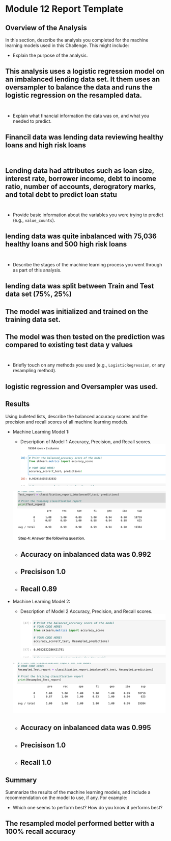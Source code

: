 # Module 12 Report Template

## Overview of the Analysis

In this section, describe the analysis you completed for the machine learning models used in this Challenge. This might include:

* Explain the purpose of the analysis.
## This analysis uses a logistic regression model on an imbalanced lending data set. It them uses an oversampler to balance the data and runs the logistic regression on the resampled data. <br><br>
* Explain what financial information the data was on, and what you needed to predict.
## Financil data was lending data reviewing healthy loans and high risk  loans <br><br>
## Lending data had attributes such as loan size, interest rate, borrower income, debt to income ratio, number of accounts, derogratory marks, and total debt to predict loan statu <br><br>
* Provide basic information about the variables you were trying to predict (e.g., `value_counts`).
## lending data was quite inbalanced with 75,036 healthy loans and 500 high risk loans <br><br>
* Describe the stages of the machine learning process you went through as part of this analysis.
## lending data was split between Train and Test data set (75%, 25%)
## The model was initialized and trained on the training data set. 
## The model was then tested on the prediction was compared to existing test data y values <br><br>

* Briefly touch on any methods you used (e.g., `LogisticRegression`, or any resampling method).
## logistic regression and Oversampler was used. <br>

## Results

Using bulleted lists, describe the balanced accuracy scores and the precision and recall scores of all machine learning models.

* Machine Learning Model 1:
  * Description of Model 1 Accuracy, Precision, and Recall scores.
  ![Image](Resources/Image_2.png)<br>

  ![Image](Resources/Image_3.png) <br>

  * ## Accuracy on inbalanced data was 0.992
  * ## Precisison 1.0
  * ## Recall  0.89



* Machine Learning Model 2:
  * Description of Model 2 Accuracy, Precision, and Recall scores.
  ![Image](Resources/Image_5.png)<br>

  ![Image](Resources/Image_6.png) <br>

  * ## Accuracy on inbalanced data was 0.995
  * ## Precisison 1.0
  * ## Recall  1.0
## Summary

Summarize the results of the machine learning models, and include a recommendation on the model to use, if any. For example:
* Which one seems to perform best? How do you know it performs best?
## The resampled model performed better with a 100% recall accuracy 

